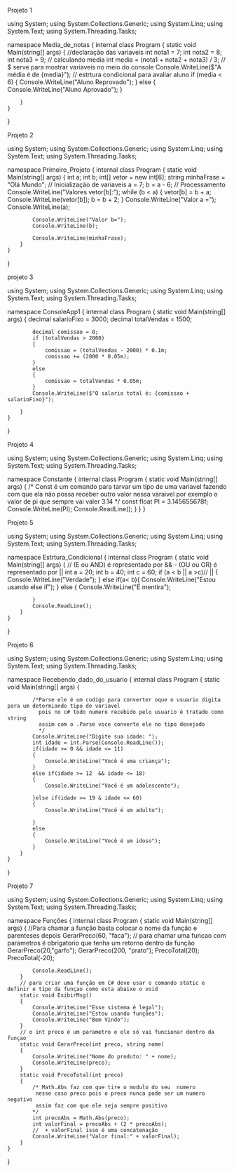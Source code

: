 Projeto 1



using System;
using System.Collections.Generic;
using System.Linq;
using System.Text;
using System.Threading.Tasks;

namespace Media_de_notas
{
    internal class Program
    {
        static void Main(string[] args)
        {
            //declaração das variaveis
            int nota1 = 7;
            int nota2 = 8;
            int nota3 = 9;
            // calculando media
            int media = (nota1 + nota2 + nota3) / 3;
            // $ serve para mostrar variaveis no meio do console
            Console.WriteLine($"A média é de {media}");
            // estrtura condicional para avaliar aluno
            if (media < 6)
            {
                Console.WriteLine("Aluno Reprovado");
            }
            else
            {
                Console.WriteLine("Aluno Aprovado");
            }

        }
    }
}     




Projeto 2 



using System;
using System.Collections.Generic;
using System.Linq;
using System.Text;
using System.Threading.Tasks;

namespace Primeiro_Projeto
{
    internal class Program
    {
        static void Main(string[] args)
        {
            int a;
            int b;
            int[] vetor = new int[6];
            string minhaFrase = "Olá Mundo";
            // Inicialização de variaveis
            a = 7;
            b = a - 6;
            // Processamento
            Console.WriteLine("Valores vetor[b]:");
            while (b < a) {
                vetor[b] = b + a;
                Console.WriteLine(vetor[b]);
                b = b + 2;
            }
            Console.WriteLine("Valor a =");
            Console.WriteLine(a);

            Console.WriteLine("Valor b=");
            Console.WriteLine(b);

            Console.WriteLine(minhaFrase);
        }
    }
}



projeto 3 



using System;
using System.Collections.Generic;
using System.Linq;
using System.Text;
using System.Threading.Tasks;

namespace ConsoleApp1
{
    internal class Program
    {
        static void Main(string[] args)
        {
            decimal salarioFixo = 3000;
            decimal totalVendas = 1500;

            decimal comissao = 0;
            if (totalVendas > 2000)
            {
                comissao = (totalVendas - 2000) * 0.1m;
                comissao += (2000 * 0.05m);
            }
            else
            {
                comissao = totalVendas * 0.05m;
            }
            Console.WriteLine($"O salario total é: {comissao + salarioFixo}");

        }
    }
}

Projeto 4


using System;
using System.Collections.Generic;
using System.Linq;
using System.Text;
using System.Threading.Tasks;

namespace Constante
{
    internal class Program
    {
        static void Main(string[] args)
        {
            /*
             Const é um comando para tarvar um tipo de uma variavel 
             fazendo com que ela não possa receber outro valor nessa varaivel 
             por exemplo o valor de pi que sempre vai valer 3.14
            */
            const float PI = 3.145655678f;
            Console.WriteLine(PI);
            Console.ReadLine();
        }
    }
}

Projeto 5

using System;
using System.Collections.Generic;
using System.Linq;
using System.Text;
using System.Threading.Tasks;

namespace Estrtura_Condicional
{
    internal class Program
    {
        static void Main(string[] args)
        {
            // (E ou AND) é representado por && - (OU ou OR) é representado por ||
            int a = 20;
            int b = 40;
            int c = 60;
            if (a < b || a >c)// ||
            {
                Console.WriteLine("Verdade");
            }
            else if(a< b){
                Console.WriteLine("Estou usando else if");
            }
            else
            {
                Console.WriteLine("É mentira");

            }
            Console.ReadLine();
        }
    }
}


Projeto 6

using System;
using System.Collections.Generic;
using System.Linq;
using System.Text;
using System.Threading.Tasks;

namespace Recebendo_dado_do_usuario
{
    internal class Program
    {
        static void Main(string[] args)
        {

            /*Parse ele é um codigo para converter oque o usuario digita para um determiando tipo de variavel 
              pois no c# todo numero recebido pelo usuario é tratado como string 
              assim com o .Parse voce converte ele no tipo desejado
              */
            Console.WriteLine("Digite sua idade: ");
            int idade = int.Parse(Console.ReadLine());
            if(idade >= 0 && idade <= 11)
            {
                Console.WriteLine("Você é uma criança");
            } 
            else if(idade >= 12  && idade <= 18)
            {
                Console.WriteLine("Você é um adolescente");

            }else if(idade >= 19 & idade <= 60)
            {
                Console.WriteLine("Você é um adulto");

            }
            else
            {
                Console.WriteLine("Você é um idoso");
            }
        }
    }
}


Projeto 7

using System;
using System.Collections.Generic;
using System.Linq;
using System.Text;
using System.Threading.Tasks;

namespace Funçôes
{
    internal class Program
    {
        static void Main(string[] args)
        {
            //Para chamar a função basta colocar o nome da função e parenteses depois
            GerarPreco(60, "faca");
            // para chamar uma funcao com parametros é obrigatorio que tenha um retorno dentro da função
            GerarPreco(20,"garfo");
            GerarPreco(200, "prato");
            PrecoTotal(20);
            PrecoTotal(-20);

            Console.ReadLine();
        }
        // para criar uma função em C# deve usar o comando static e definir o tipo da funçao como esta abaixo o void
        static void ExibirMsg()
        {
            Console.WriteLine("Esse sistema é legal");
            Console.WriteLine("Estou usando funções");
            Console.WriteLine("Bem Vindo");
        }
        // o int preco é um parametro e ele só vai funcionar dentro da funçao
        static void GerarPreco(int preco, string nome)
        {
            Console.WriteLine("Nome do produto: " + nome);
            Console.WriteLine(preco);
        }
        static void PrecoTotal(int preco)
        {
            /* Math.Abs faz com que tire o modulo do seu  numero
             nesse caso preco pois o preco nunca pode ser um numero negativo
             assim faz com que ele seja sempre positivo
            */
            int precoAbs = Math.Abs(preco);
            int valorFinal = precoAbs + (2 * precoAbs);
            //  + valorFinal isso é uma concatenação
            Console.WriteLine("Valor final:" + valorFinal);
        }
    }
}




